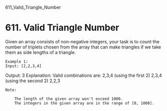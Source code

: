 611_Valid_Triangle_Number
# 611. Valid Triangle Number

Given an array consists of non-negative integers, your task is to count the number of triplets
    chosen from the array that can make triangles if we take them as side lengths of a triangle.

    Example 1:
    Input: [2,2,3,4]
Output: 3
Explanation:
Valid combinations are:
2,3,4 (using the first 2)
2,3,4 (using the second 2)
2,2,3

    

    Note:
    
        The length of the given array won't exceed 1000.
        The integers in the given array are in the range of [0, 1000].